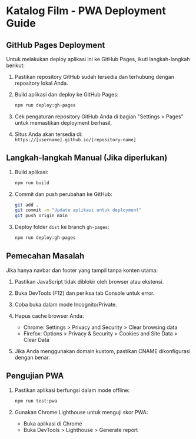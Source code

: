 # Katalog Film - PWA Deployment Guide

## GitHub Pages Deployment

Untuk melakukan deploy aplikasi ini ke GitHub Pages, ikuti langkah-langkah berikut:

1. Pastikan repository GitHub sudah tersedia dan terhubung dengan repository lokal Anda.

2. Build aplikasi dan deploy ke GitHub Pages:

   ```bash
   npm run deploy:gh-pages
   ```

3. Cek pengaturan repository GitHub Anda di bagian "Settings > Pages" untuk memastikan deployment berhasil.

4. Situs Anda akan tersedia di: `https://[username].github.io/[repository-name]`

## Langkah-langkah Manual (Jika diperlukan)

1. Build aplikasi:

   ```bash
   npm run build
   ```

2. Commit dan push perubahan ke GitHub:

   ```bash
   git add .
   git commit -m "Update aplikasi untuk deployment"
   git push origin main
   ```

3. Deploy folder `dist` ke branch `gh-pages`:
   ```bash
   npm run deploy:gh-pages
   ```

## Pemecahan Masalah

Jika hanya navbar dan footer yang tampil tanpa konten utama:

1. Pastikan JavaScript tidak diblokir oleh browser atau ekstensi.
2. Buka DevTools (F12) dan periksa tab Console untuk error.
3. Coba buka dalam mode Incognito/Private.
4. Hapus cache browser Anda:

   - Chrome: Settings > Privacy and Security > Clear browsing data
   - Firefox: Options > Privacy & Security > Cookies and Site Data > Clear Data

5. Jika Anda menggunakan domain kustom, pastikan CNAME dikonfigurasi dengan benar.

## Pengujian PWA

1. Pastikan aplikasi berfungsi dalam mode offline:

   ```bash
   npm run test:pwa
   ```

2. Gunakan Chrome Lighthouse untuk menguji skor PWA:
   - Buka aplikasi di Chrome
   - Buka DevTools > Lighthouse > Generate report
